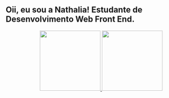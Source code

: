 ## Oii, eu sou a Nathalia! Estudante de Desenvolvimento Web Front End.

<div align="center">

  <a href="https://github.com/NathSalatino">
  
  <img height="160em" src="https://github-readme-stats.vercel.app/api?username=NathSalatino&show_icons=true&theme=jolly"/>
  
  <img height="160em" src="https://github-readme-stats.vercel.app/api/top-langs/?username=NathSalatino&layout=compact&langs_count=7&theme=jolly"/>
  
</div>
